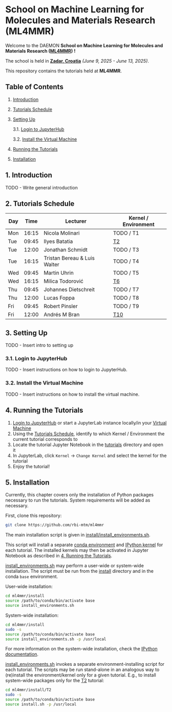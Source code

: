 # School on Machine Learning for Molecules and Materials Research (ML4MMR)
Welcome to the DAEMON **School on Machine Learning for Molecules and Materials Research ([ML4MMR](https://www.cecam.org/workshop-details/school-on-machine-learning-for-molecules-and-materials-research-1379)) !**

The school is held in [**Zadar, Croatia**](https://maps.app.goo.gl/ghrk4jbUWV7TUb7F8) *(June 9, 2025 - June 13, 2025)*.

This repository contains the tutorials held at **ML4MMR**.

## Table of Contents
 1. [Introduction](#1-introduction)
 2. [Tutorials Schedule](#2-tutorials-schedule)
 3. [Setting Up](#3-setting-up)
    
    3.1. [Login to JupyterHub](#31-login-to-jupyterhub)
    
    3.2. [Install the Virtual Machine](#32-install-the-virtual-machine)
    
 5. [Running the Tutorials](#4-running-the-tutorials)
 6. [Installation](#5-installation)

## 1. Introduction

TODO - Write general introduction

## 2. Tutorials Schedule

| Day | Time  | Lecturer                     | Kernel / Environment |
| --- | ----- | ---------------------------  | -------------------- |
| Mon | 16:15 | Nicola Molinari              | TODO / T1            |
| Tue | 09:45 | Ilyes Batatia                | [T2](tutorials/T2)   |
| Tue | 12:00 | Jonathan Schmidt             | TODO / T3            |
| Tue | 16:15 | Tristan Bereau & Luis Walter | TODO / T4            |
| Wed | 09:45 | Martin Uhrin                 | TODO / T5            |
| Wed | 16:15 | Milica Todorović             | [T6](tutorials/T6)   |
| Thu | 09:45 | Johannes Dietschreit         | TODO / T7            |
| Thu | 12:00 | Lucas Foppa                  | TODO / T8            |
| Fri | 09:45 | Robert Pinsler               | TODO / T9            |
| Fri | 12:00 | Andrés M Bran                | [T10](tutorials/T10) |

## 3. Setting Up

TODO - Insert intro to setting up

### 3.1. Login to JupyterHub

TODO - Insert instructions on how to login to JupyterHub.

### 3.2. Install the Virtual Machine

TODO - Insert instructions on how to install the virtual machine.

## 4. Running the Tutorials

 1. [Login to JupyterHub](#31-login-to-jupyterhub) or start a JupyterLab instance locally/in your [Virtual Machine](#32-install-the-virtual-machine)
 2. Using the [Tutorials Schedule](#2-tutorials-schedule), identify to which Kernel / Environment the current tutorial corresponds to
 3. Locate the tutorial Jupyter Notebook in the [tutorials](tutorials) directory and open it
 4. In JupyterLab, click ``Kernel`` &rarr; ``Change Kernel`` and select the kernel for the tutorial
 5. Enjoy the tutorial!

## 5. Installation

Currently, this chapter covers only the installation of Python packages
necessary to run the tutorials. System requirements will be added as necessary.

First, clone this repository:

```bash
git clone https://github.com/rbi-mtm/ml4mmr
```

The main installation script is given in [install/install_environments.sh](install/install_environments.sh).

This script will install a separate [conda environment](https://docs.conda.io/projects/conda/en/latest/user-guide/tasks/manage-environments.html) and [IPython kernel](https://ipython.readthedocs.io/en/stable/install/kernel_install.html#kernels-for-different-environments) for each tutorial. 
The installed kernels may then be activated in Jupyter Notebook as described in [4. Running the Tutorials](#4-running-the-tutorials).

[install_environments.sh](install/install_environments.sh) may perform a user-wide or system-wide installation. The script must be run from the [install](install) directory and in the conda ``base`` environment.

User-wide installation:

```bash
cd ml4mmr/install
source /path/to/conda/bin/activate base
source install_environments.sh
```

System-wide installation:

```bash
cd ml4mmr/install
sudo -s
source /path/to/conda/bin/activate base
source install_environments.sh -p /usr/local
```

For more information on the system-wide installation, check the [IPython documentation](https://ipython.readthedocs.io/en/stable/install/kernel_install.html#kernels-for-different-environments).

[install_environments.sh](install/install_environments.sh) invokes a separate environment-installing script for each tutorial. The scripts may be run stand-alone in an analogous way to (re)install the environment/kernel only for a given tutorial.
E.g., to install system-wide packages only for the [T2](tutorials/T2) tutorial:

```bash
cd ml4mmr/install/T2
sudo -s
source /path/to/conda/bin/activate base
source install.sh -p /usr/local
```
